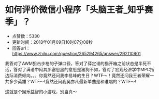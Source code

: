# 如何评价微信小程序「头脑王者_知乎赛季」？
- 点赞数：5330
- 更新时间：2018年01月09日10时07分08秒
- 回答url：https://www.zhihu.com/question/265294265/answer/292110801
<body>
 <p data-pid="lXTHWfC2">我答对了AWM狙击步枪的子弹口径，答对了薛定谔的猫开箱之前状态是半死不活，答对了满语中阿其那塞思黑的意思是猪狗不如，答对了宏观经济学中MPC指边际消费倾向。。。你竟然还问我李易峰的生日？WTF～！竟然还问我王者荣耀一共多少英雄？WTF～!竟然还问我吴亦凡最新单曲是和谁唱的？WTF～!</p>
 <p data-pid="6p6A48vj">这就是个娱乐益智的小游戏，别当真～</p>
</body>